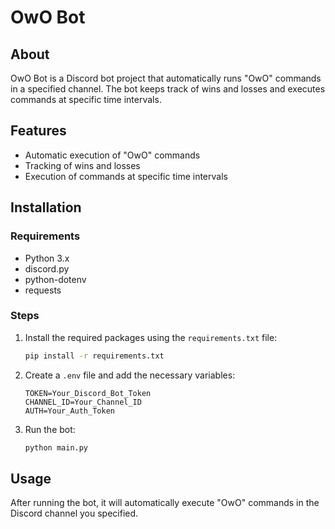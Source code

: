 # OwO Bot

## About

OwO Bot is a Discord bot project that automatically runs "OwO" commands in a specified channel. The bot keeps track of wins and losses and executes commands at specific time intervals.

## Features

- Automatic execution of "OwO" commands
- Tracking of wins and losses
- Execution of commands at specific time intervals

## Installation

### Requirements

- Python 3.x
- discord.py
- python-dotenv
- requests

### Steps

1. Install the required packages using the `requirements.txt` file:
    ```bash
    pip install -r requirements.txt
    ```

2. Create a `.env` file and add the necessary variables:
    ```env
    TOKEN=Your_Discord_Bot_Token
    CHANNEL_ID=Your_Channel_ID
    AUTH=Your_Auth_Token
    ```

3. Run the bot:
    ```bash
    python main.py
    ```

## Usage

After running the bot, it will automatically execute "OwO" commands in the Discord channel you specified.
